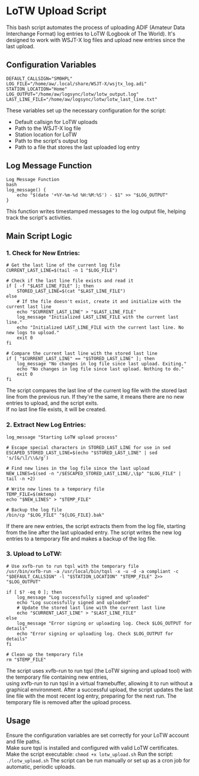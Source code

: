 
# LoTW Upload Script

This bash script automates the process of uploading ADIF (Amateur Data Interchange Format) log entries to LoTW (Logbook of The World). It's designed to work with WSJT-X log files and upload new entries since the last upload.

## Configuration Variables
```
DEFAULT_CALLSIGN="SM0HPL"
LOG_FILE="/home/aw/.local/share/WSJT-X/wsjtx_log.adi"
STATION_LOCATION="Home"
LOG_OUTPUT="/home/aw/logsync/lotw/lotw_output.log"
LAST_LINE_FILE="/home/aw/logsync/lotw/lotw_last_line.txt"
```
These variables set up the necessary configuration for the script:
- Default callsign for LoTW uploads
- Path to the WSJT-X log file
- Station location for LoTW
- Path to the script's output log
- Path to a file that stores the last uploaded log entry
  
## Log Message Function
```
Log Message Function
bash
log_message() {
    echo "$(date '+%Y-%m-%d %H:%M:%S') - $1" >> "$LOG_OUTPUT"
}
```
This function writes timestamped messages to the log output file, helping track the script's activities.

## Main Script Logic
### 1. Check for New Entries:
```
# Get the last line of the current log file
CURRENT_LAST_LINE=$(tail -n 1 "$LOG_FILE")

# Check if the last line file exists and read it
if [ -f "$LAST_LINE_FILE" ]; then
    STORED_LAST_LINE=$(cat "$LAST_LINE_FILE")
else
    # If the file doesn't exist, create it and initialize with the current last line
    echo "$CURRENT_LAST_LINE" > "$LAST_LINE_FILE"
    log_message "Initialized LAST_LINE_FILE with the current last line."
    echo "Initialized LAST_LINE_FILE with the current last line. No new logs to upload."
    exit 0
fi

# Compare the current last line with the stored last line
if [ "$CURRENT_LAST_LINE" == "$STORED_LAST_LINE" ]; then
    log_message "No changes in log file since last upload. Exiting."
    echo "No changes in log file since last upload. Nothing to do."
    exit 0
fi

```
The script compares the last line of the current log file with the stored last line from the previous run. If they're the same, it means there are no new entries to upload, and the script exits.  
If no last line file exists, it will be created.

### 2. Extract New Log Entries:
```
log_message "Starting LoTW upload process"

# Escape special characters in STORED_LAST_LINE for use in sed
ESCAPED_STORED_LAST_LINE=$(echo "$STORED_LAST_LINE" | sed 's/[&/\]/\\&/g')

# Find new lines in the log file since the last upload
NEW_LINES=$(sed -n "/$ESCAPED_STORED_LAST_LINE/,\$p" "$LOG_FILE" | tail -n +2)

# Write new lines to a temporary file
TEMP_FILE=$(mktemp)
echo "$NEW_LINES" > "$TEMP_FILE"

# Backup the log file
/bin/cp "$LOG_FILE" "${LOG_FILE}.bak"
```
If there are new entries, the script extracts them from the log file, starting from the line after the last uploaded entry.
The script writes the new log entries to a temporary file and makes a backup of the log file.

### 3. Upload to LoTW:
```
# Use xvfb-run to run tqsl with the temporary file
/usr/bin/xvfb-run -a /usr/local/bin/tqsl -x -u -d -a compliant -c "$DEFAULT_CALLSIGN" -l "$STATION_LOCATION" "$TEMP_FILE" 2>> "$LOG_OUTPUT"

if [ $? -eq 0 ]; then
    log_message "Log successfully signed and uploaded"
    echo "Log successfully signed and uploaded"
    # Update the stored last line with the current last line
    echo "$CURRENT_LAST_LINE" > "$LAST_LINE_FILE"
else
    log_message "Error signing or uploading log. Check $LOG_OUTPUT for details"
    echo "Error signing or uploading log. Check $LOG_OUTPUT for details"
fi

# Clean up the temporary file
rm "$TEMP_FILE"
```
The script uses xvfb-run to run tqsl (the LoTW signing and upload tool) with the temporary file containing new entries,  
using xvfb-run to run tqsl in a virtual framebuffer, allowing it to run without a graphical environment.
After a successful upload, the script updates the last line file with the most recent log entry, preparing for the next run.
The temporary file is removed after the upload process.

## Usage
Ensure the configuration variables are set correctly for your LoTW account and file paths.  
Make sure tqsl is installed and configured with valid LoTW certificates.
Make the script executable: ```chmod +x lotw_upload.sh```
Run the script: ```./lotw_upload.sh```
The script can be run manually or set up as a cron job for automatic, periodic uploads.

